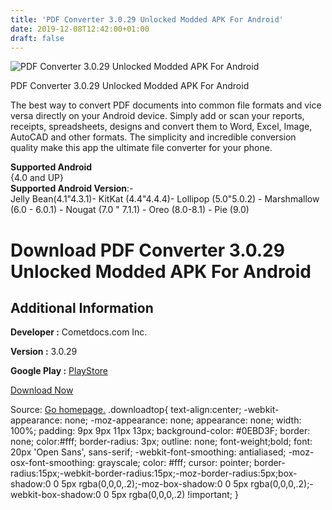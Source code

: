 ```yaml
---
title: 'PDF Converter 3.0.29 Unlocked Modded APK For Android'
date: 2019-12-08T12:42:00+01:00
draft: false
---
```


![PDF Converter 3.0.29 Unlocked Modded APK For Android](https://i2.wp.com/apkhome.net/wp-content/uploads/2019/12/PDF-Converter-3.0.29-Unlocked-Modded.png "PDF Converter 3.0.29 Unlocked Modded APK For Android")

  

PDF Converter 3.0.29 Unlocked Modded APK For Android

The best way to convert PDF documents into common file formats and vice versa directly on your Android device. Simply add or scan your reports, receipts, spreadsheets, designs and convert them to Word, Excel, Image, AutoCAD and other formats. The simplicity and incredible conversion quality make this app the ultimate file converter for your phone.

**Supported Android**  
{4.0 and UP}  
**Supported Android Version**:-  
Jelly Bean(4.1"4.3.1)- KitKat (4.4"4.4.4)- Lollipop (5.0"5.0.2) - Marshmallow (6.0 - 6.0.1) - Nougat (7.0 " 7.1.1) - Oreo (8.0-8.1) - Pie (9.0)

Download PDF Converter 3.0.29 Unlocked Modded APK For Android
=============================================================

Additional Information
----------------------

**Developer :** Cometdocs.com Inc.

**Version :** 3.0.29

**Google Play :** [PlayStore](https://play.google.com/store/apps/details?id=com.cometdocs.pdfconverterultimate)

  

[Download Now](https://store4app.co/post/pdf-converter-3-0-29-unlocked-modded-apk-for-android_1575800228)

  
Source: [Go homepage.](https://store4app.co/post/pdf-converter-3-0-29-unlocked-modded-apk-for-android_1575800228) .downloadtop{ text-align:center; -webkit-appearance: none; -moz-appearance: none; appearance: none; width: 100%; padding: 9px 9px 11px 13px; background-color: #0EBD3F; border: none; color:#fff; border-radius: 3px; outline: none; font-weight;bold; font: 20px 'Open Sans', sans-serif; -webkit-font-smoothing: antialiased; -moz-osx-font-smoothing: grayscale; color: #fff; cursor: pointer; border-radius:15px;-webkit-border-radius:15px;-moz-border-radius:5px;box-shadow:0 0 5px rgba(0,0,0,.2);-moz-box-shadow:0 0 5px rgba(0,0,0,.2);-webkit-box-shadow:0 0 5px rgba(0,0,0,.2) !important; }